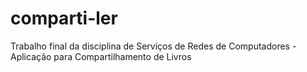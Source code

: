 # comparti-ler
Trabalho final da disciplina de Serviços de Redes de Computadores - Aplicação para Compartilhamento de Livros
